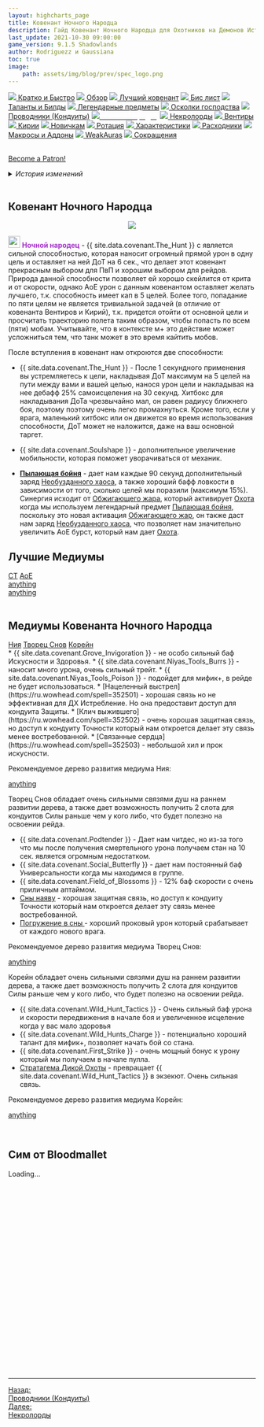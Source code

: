 ```yaml
---
layout: highcharts_page
title: Ковенант Ночного Народца
description: Гайд Ковенант Ночного Народца для Охотников на Демонов Истребление 9.1.0 PvE Shadowlands
last_update: 2021-10-30 09:00:00
game_version: 9.1.5 Shadowlands 
author: Rodriguezz и Gaussiana
toc: true
image:
    path: assets/img/blog/prev/spec_logo.png
---
```


<div id="smooth-nav-outer">
<a href="{{ site.url }}/guide/havoc/quick_faq.html"><img src="https://wow.zamimg.com/images/wow/icons/medium/wow_token01.jpg"> Кратко и Быстро</a>
<a href="{{ site.url }}/guide/havoc/overview.html"><img src="https://wow.zamimg.com/images/wow/icons/medium/inv_misc_spyglass_02.jpg"> Обзор</a>
<a href="{{ site.url }}/guide/havoc/best-covenant-shadowlands.html"><img src="https://wow.zamimg.com/images/wow/icons/medium/achievement_mythicdungeons_shadowlands.jpg"> Лучший ковенант</a>
<a href="{{ site.url }}/guide/havoc/gear.html"><img src="https://wow.zamimg.com/images/wow/icons/medium/inv_chest_chain_03.jpg"> Бис лист</a>
<a href="{{ site.url }}/guide/havoc/talent-builds.html"><img src="https://wow.zamimg.com/images/wow/icons/medium/ability_marksmanship.jpg"> Таланты и Билды</a>
<a href="{{ site.url }}/guide/havoc/legendaries-shadowlands.html"><img src="https://wow.zamimg.com/images/wow/icons/medium/runesmith_icon.jpg"> Легендарные предметы</a>
<a href="{{ site.url }}/guide/havoc/domination-set-bonuses.html"><img src="https://wow.zamimg.com/images/wow/icons/medium/wow_token01.jpg"> Осколки господства</a>
<a href="{{ site.url }}/guide/havoc/conduits-shadowlands.html"><img src="https://wow.zamimg.com/images/wow/icons/medium/ability_rogue_rollthebones02.jpg"> Проводники (Кондуиты)</a>
<a href="{{ site.url }}/guide/havoc/night-fae.html"><img src="https://wow.zamimg.com/images/wow/icons/medium/ui_sigil_nightfae.jpg"><span style="color: white;"> Ночной Народец</span></a>
<a href="{{ site.url }}/guide/havoc/necrolord.html"><img src="https://wow.zamimg.com/images/wow/icons/medium/ui_sigil_necrolord.jpg"> Некролорды</a>
<a href="{{ site.url }}/guide/havoc/venthyr.html"><img src="https://wow.zamimg.com/images/wow/icons/medium/ui_sigil_venthyr.jpg"> Вентиры</a>
<a href="{{ site.url }}/guide/havoc/kyrian.html"><img src="https://wow.zamimg.com/images/wow/icons/medium/ui_sigil_kyrian.jpg"> Кирии</a>
<a href="{{ site.url }}/guide/havoc/beginners.html"><img src="https://wow.zamimg.com/images/wow/icons/medium/spell_lifegivingseed.jpg"> Новичкам</a>
<a href="{{ site.url }}/guide/havoc/rotation-priority.html"><img src="https://wow.zamimg.com/images/wow/icons/medium/spell_mekkatorque_bot_bluegear.jpg"> Ротация</a>
<a href="{{ site.url }}/guide/havoc/stats.html"><img src="https://wow.zamimg.com/images/wow/icons/medium/inv_inscription_80_warscroll_intellect.jpg"> Характеристики</a>
<a href="{{ site.url }}/guide/havoc/consumables.html"><img src="https://wow.zamimg.com/images/wow/icons/medium/inv_potion_92.jpg"> Расходники</a>
<a href="{{ site.url }}/guide/havoc/macros-addons.html"><img src="https://wow.zamimg.com/images/wow/icons/medium/inv_eng_gearspringparts.jpg"> Макросы и Аддоны</a>
<a href="{{ site.url }}/guide/havoc/weakauras.html"><img src="https://wow.zamimg.com/images/wow/icons/medium/spell_holy_auramastery.jpg"> WeakAuras</a>
<a href="{{ site.url }}/guide/havoc/common-terms.html"><img src="https://wow.zamimg.com/images/wow/icons/medium/ui_chat.jpg"> Сокращения</a>
</div>
<br>

<a href="https://www.patreon.com/bePatron?u=43917749"  data-patreon-widget-type="become-patron-button">Become a Patron!</a><script async src="https://c6.patreon.com/becomePatronButton.bundle.js"></script>

<details>
 <summary><i>История изменений</i></summary>
    <details open>
     <summary><i>Патч 9.1</i></summary>
      <ul>
        <li>Легендарный предмет ковенанта <span class="covenant-night-fae">Ночного Народца</span> <a href="https://ru.wowhead.com/spell=355890">Пылающая бойня</a>: Когда вы настигаете цель, <a href="https://ru.wowhead.com/spell=323639">Охота</a> окружает вас <a href="https://ru.wowhead.com/spell=258920">Обжигающим жаром</a>. За каждого пораженного противника ваша ловкость повышается на 4% на 12 секунд.</li> 
      </ul>
    </details>
</details>
<br>

## Ковенант Ночного Народца
<p align="center" width="100%"> <img src="{{ site.url }}/assets/img/blog/conduits/fae_logo.png"> </p>

<span style="color:#a330c9;font-size:1em;"><img src="{{ site.url }}/assets/img/guide/havoc/nightfae.png" width="24" height="24"> <b>Ночной народец</b></span> - {{ site.data.covenant.The_Hunt }} с является сильной способностью, которая наносит огромный прямой урон в одну цель и оставляет на ней ДоТ на 6 сек., что делает этот ковенант прекрасным выбором для ПвП и хорошим выбором для рейдов. Природа данной способности позволяет ей хорошо скейлится от крита и от скорости, однако АоЕ урон с данным ковенантом оставляет желать лучшего, т.к. способность имеет кап в 5 целей. Более того, попадание по пяти целям не является тривиальной задачей (в отличие от ковенанта Вентиров и Кирий), т.к. придется отойти от основной цели и просчитать траекторию полета таким образом, чтобы попасть по всем (пяти) мобам. Учитывайте, что в контексте м+ это действие может усложниться тем, что танк может в это время кайтить мобов.

После вступления в ковенант нам откроются две способности:
* {{ site.data.covenant.The_Hunt }} - После 1 секундного применения вы устремляетесь к цели, накладывая ДоТ максимум на 5 целей на пути между вами и вашей целью, 
нанося урон цели и накладывая на нее дебафф 25% самоисцеления на 30 секунд. Хитбокс для накладывания ДоТа чрезвычайно мал, он равен радиусу ближнего боя, 
поэтому поэтому очень легко промахнуться. Кроме того, если у врага, маленький хитбокс или он 
движется во время использования способности, ДоТ может не наложится, даже на ваш основной таргет.
* {{ site.data.covenant.Soulshape }} - дополнительное увеличение мобильности, которая поможет уворачиваться от механик.

* <span class="q5"><strong>[Пылающая бойня](https://ru.wowhead.com/spell=355890)</strong></span> - дает нам каждые 90 секунд дополнительный заряд [Необузданного хаоса](https://ru.wowhead.com/spell=275144), 
а также хороший бафф ловкости в зависимости от того, сколько целей мы поразили (максимум 15%). Синергия исходит от [Обжигающего жара](https://ru.wowhead.com/spell=258920), который активирует [Охота](https://ru.wowhead.com/spell=323639) когда мы используем легендарный предмет [Пылающая бойня](https://ru.wowhead.com/spell=355890), поскольку это новая активация [Обжигающего жар](https://ru.wowhead.com/spell=258920), он также даст нам заряд [Необузданного хаоса](https://ru.wowhead.com/spell=275144), что позволяет нам значительно увеличить АоЕ бурст, который нам дает [Охота](https://ru.wowhead.com/spell=323639). 

## Лучшие Медиумы

<div class="tabs" id="tabs-2">
    <div class="tabs__nav">
      <a class="tabs__link tabs__link_active" href="#content-33">СТ</a>
      <a class="tabs__link" href="#content-44">АоЕ</a>
    </div>
    <div class="tabs__content">
      <div class="tabs__pane tabs__pane_show" id="content-33">
        <a href="https://ru.wowhead.com/soulbind-calc/embed/night-fae/dreamweaver/demon-hunter/AwaZZr4BJStvCBMFLR8IFS0cCCUszwgiBSrvCCUq-gg" target="blank">anything</a>
      </div>
      <div class="tabs__pane" id="content-44">
        <a href="https://ru.wowhead.com/soulbind-calc/embed/night-fae/korayn/demon-hunter/AwaW6pYBBStvCBIFLR8IJUEmCCMVKvoIJSrvCDV2AAg" target="blank">anything</a>
      </div>
    </div>
  </div>
<br>

## Медиумы Ковенанта Ночного Народца

<div class="tabs" id="tabs-1">
    <div class="tabs__nav">
      <a class="tabs__link tabs__link_active" href="#content-2">Ния</a>
      <a class="tabs__link" href="#content-1">Творец Снов</a>
	  <a class="tabs__link" href="#content-3">Корейн</a>
    </div>
    <div class="tabs__content">
      <div class="tabs__pane tabs__pane_show" id="content-2">
<div class="tabs_in" markdown="1">	  
* {{ site.data.covenant.Grove_Invigoration }} - не особо сильный баф Искусности и Здоровья.
* {{ site.data.covenant.Niyas_Tools_Burrs }} - наносит много урона, очень сильный трейт.
* {{ site.data.covenant.Niyas_Tools_Poison }} - подойдет для мифик+, в рейде не будет использоваться. 
* [Нацеленный выстрел](https://ru.wowhead.com/spell=352501) - хорошая связь но не эффективная для ДХ Истребление. Но она предоставит доступ для кондуита Защиты.
* [Клич выжившего](https://ru.wowhead.com/spell=352502) - очень хорошая защитная связь, но доступ к кондуиту Точности который нам откроется делает эту связь менее востребованной.
* [Связанные сердца](https://ru.wowhead.com/spell=352503) - небольшой хил и прок искусности.

Рекомендуемое дерево развития медиума Ния:

<a href="https://ru.wowhead.com/soulbind-calc/embed/night-fae/niya/demon-hunter/AwaW5ZYBBStvCBIFLR8IJSzPCCMVKvoIJSrvCDV2AAg" target="blank">anything</a>
</div>      
	  </div>
      <div class="tabs__pane" id="content-1">
<div class="tabs_in" markdown="1">	
Творец Снов обладает очень сильными связями душ на раннем развитии дерева, а также дает возможность получить 2 слота для кондуитов Силы раньше чем у кого либо, что будет полезно на освоении рейда.

* {{ site.data.covenant.Podtender }} - Дает нам читдес, но из-за того что мы после получения смертельного урона получаем стан на 10 сек. является огромным недостатком.
* {{ site.data.covenant.Social_Butterfly }} - дает нам постоянный баф Универсальности когда мы находимся в группе.
* {{ site.data.covenant.Field_of_Blossoms }} - 12% баф скорости с очень приличным аптаймом.
* [Сны наяву](https://ru.wowhead.com/spell=352779) - хорошая защитная связь, но доступ к кондуиту Точности который нам откроется делает эту связь менее востребованной.
* [Погружение в сны ](https://ru.wowhead.com/spell=352786) - хороший проковый урон который срабатывает от каждого нового врага.

Рекомендуемое дерево развития медиума Творец Снов:

<a href="https://ru.wowhead.com/soulbind-calc/embed/night-fae/dreamweaver/demon-hunter/Awaarr4BJStvCBIFLR8IJSzPCCMFKu8IFSr6CCV2AAg" target="blank">anything</a>
</div>     
	 </div>
	  <div class="tabs__pane" id="content-3">
<div class="tabs_in" markdown="1">
Корейн обладает очень сильными связями душ на раннем развитии дерева, а также дает возможность получить 2 слота для кондуитов Силы раньше чем у кого либо, что будет полезно на освоении рейда.

* {{ site.data.covenant.Wild_Hunt_Tactics }} - Очень сильный баф урона и скорости передвижения в начале боя и увеличенное исцеление когда у вас мало здоровья
* {{ site.data.covenant.Wild_Hunts_Charge }} - потенциально хороший талант для мифик+, позволяет начать бой со стана.
* {{ site.data.covenant.First_Strike }} - очень мощный бонус к урону который мы получаем в начале пулла.
* [Стратагема Дикой Охоты](https://ru.wowhead.com/spell=352805) - превращает {{ site.data.covenant.Wild_Hunt_Tactics }} в экзекют. Очень сильная связь.

Рекомендуемое дерево развития медиума Корейн:

<a href="https://ru.wowhead.com/soulbind-calc/embed/night-fae/korayn/demon-hunter/AwaW6pYBBStvCBIFLR8IJUEmCCMVKvoIJSrvCDV2AAg" target="blank">anything</a>
</div>      
	  </div>
    </div>
  </div>
<br>

## Сим от Bloodmallet 

<div class="bloodmallet_chart" id="wowhead-guid-1634795572276-1634795567000-1277055173-4" data-wow-class="demon_hunter" data-wow-spec="havoc" data-axis-color="#9d9d9d" data-background-color="#242424" data-chart-mode="nodes" data-covenant="Night Fae" data-font-color="#ccc" data-type="soul_binds" data-highcharts-chart="0" style="overflow: hidden; height: 410px;" data-language="ru" data-entries="10">Loading...</div>

<hr>

<div class="minibox minibox-left"><a href="{{ site.url }}/guide/havoc/conduits-shadowlands.html">Назад:<br>Проводники (Кондуиты)</a></div> 
<div class="minibox"><a href="{{ site.url }}/guide/havoc/necrolord.html">Далее:<br>Некролорды</a></div>

<br>

<script>
    var $tabs = function (target) {
      var
        _elemTabs = (typeof target === 'string' ? document.querySelector(target) : target),
        _eventTabsShow,
        _showTab = function (tabsLinkTarget) {
          var tabsPaneTarget, tabsLinkActive, tabsPaneShow;
          tabsPaneTarget = document.querySelector(tabsLinkTarget.getAttribute('href'));
          tabsLinkActive = tabsLinkTarget.parentElement.querySelector('.tabs__link_active');
          tabsPaneShow = tabsPaneTarget.parentElement.querySelector('.tabs__pane_show');
          // если следующая вкладка равна активной, то завершаем работу
          if (tabsLinkTarget === tabsLinkActive) {
            return;
          }
          // удаляем классы у текущих активных элементов
          if (tabsLinkActive !== null) {
            tabsLinkActive.classList.remove('tabs__link_active');
          }
          if (tabsPaneShow !== null) {
            tabsPaneShow.classList.remove('tabs__pane_show');
          }
          // добавляем классы к элементам (в завимости от выбранной вкладки)
          tabsLinkTarget.classList.add('tabs__link_active');
          tabsPaneTarget.classList.add('tabs__pane_show');
          document.dispatchEvent(_eventTabsShow);
        },
        _switchTabTo = function (tabsLinkIndex) {
          var tabsLinks = _elemTabs.querySelectorAll('.tabs__link');
          if (tabsLinks.length > 0) {
            if (tabsLinkIndex > tabsLinks.length) {
              tabsLinkIndex = tabsLinks.length;
            } else if (tabsLinkIndex < 1) {
              tabsLinkIndex = 1;
            }
            _showTab(tabsLinks[tabsLinkIndex - 1]);
          }
        };

      _eventTabsShow = new CustomEvent('tab.show', { detail: _elemTabs });

      _elemTabs.addEventListener('click', function (e) {
        var tabsLinkTarget = e.target;
        // завершаем выполнение функции, если кликнули не по ссылке
        if (!tabsLinkTarget.classList.contains('tabs__link')) {
          return;
        }
        // отменяем стандартное действие
        e.preventDefault();
        _showTab(tabsLinkTarget);
      });

      return {
        showTab: function (target) {
          _showTab(target);
        },
        switchTabTo: function (index) {
          _switchTabTo(index);
        }
      }

    };

    (function () {
      var
        nameKey = 'mytabs2',
        mytabs = {},
        mytabsStorage = {},
        listTabs = document.querySelectorAll('.tabs');

      for (var i = 0, length = listTabs.length; i < length; i++) {
        if (listTabs[i].id) {
          mytabs[listTabs[i].id] = $tabs(listTabs[i]);
        }
      }
      if (localStorage.getItem(nameKey)) {
        mytabsStorage = JSON.parse(localStorage.getItem(nameKey));
        for (var key in mytabsStorage) {
          if (mytabs.hasOwnProperty(key)) {
            mytabs[key].showTab(document.querySelector('[href="' + mytabsStorage[key] + '"]'));
          }
        }
      }
      document.addEventListener('tab.show', function (e) {
        mytabsStorage[e.detail.closest('.tabs').getAttribute('id')] = e.detail.querySelector('.tabs__link_active').getAttribute('href');
        localStorage.setItem(nameKey, JSON.stringify(mytabsStorage));
      })
    })();
</script>	